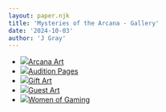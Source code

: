 ```yaml
---
layout: paper.njk
title: 'Mysteries of the Arcana - Gallery'
date: '2024-10-03'
author: 'J Gray'
---
```


<div class="gallery">
<ul>
    <li><a href="/art/arcana/"><img src="/art/arcana/PossibleLogo.jpg"><span>Arcana Art</span></a></li>
    <li><a href="/art/audition/"><img src="/art/audition/tun.jpg"><span>Audition Pages</span></a></li>
    <li><a href="/art/gift/"><img src="/art/gift/Chrystalline_and_Theresa_by_cass_chan.jpg"><span>Gift Art</span></a></li>
    <li><a href="/art/guest/"><img src="/art/guest/20080621.jpg"><span>Guest Art</span></a></li>
    <li><a href="/art/women/"><img src="/art/women/women1.jpg"><span>Women of Gaming</span></a></li>
</ul>
</div>
